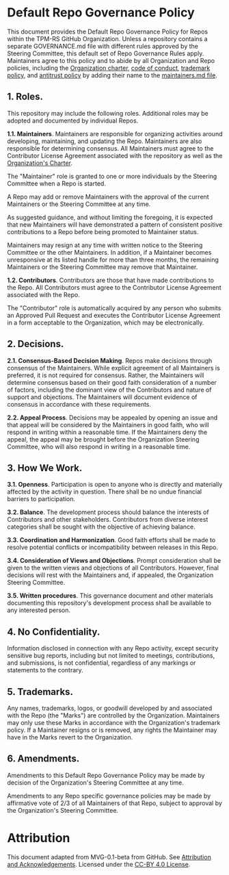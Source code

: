 #  Default Repo Governance Policy

This document provides the Default Repo Governance Policy for Repos within the
TPM-RS GitHub Organization. Unless a repository contains a separate GOVERNANCE.md
file with different rules approved by the Steering Committee, this default set
of Repo Governance Rules apply.  Maintainers agree to this policy and to
abide by all Organization and Repo policies, including the
[Organization charter](../org-docs/CHARTER.md),
[code of conduct](../org-docs/CODE-OF-CONDUCT.md),
[trademark policy](../org-docs/TRADEMARKS.md), and
[antitrust policy](../org-docs/ANTITRUST.md) by adding their name to the
[maintainers.md file](./MAINTAINERS.md).

## 1. Roles.

This repository may include the following roles. Additional roles may be adopted
and documented by individual Repos.

**1.1. Maintainers**. Maintainers are responsible for organizing activities
around developing, maintaining, and updating the Repo. Maintainers are also
responsible for determining consensus. All Maintainers must agree to the
Contributor License Agreement associated with the repository as well as the
[Organization's Charter](../org-docs/CHARTER.md).

The "Maintainer" role is granted to one or more individuals by the Steering
Committee when a Repo is started.

A Repo may add or remove Maintainers with the approval of the current
Maintainers or the Steering Committee at any time.

As suggested guidance, and without limiting the foregoing, it is expected that
new Maintainers will have demonstrated a pattern of consistent positive
contributions to a Repo before being promoted to Maintainer status.

Maintainers may resign at any time with written notice to the Steering Committee
or the other Maintainers.  In addition, if a Maintainer becomes unresponsive at
its listed handle for more than three months, the remaining Maintainers or the
Steering Committee may remove that Maintainer.

**1.2. Contributors**. Contributors are those that have made contributions to
the Repo.  All Contributors must agree to the Contributor License Agreement
associated with the Repo.

The "Contributor" role is automatically acquired by any person who submits an
Approved Pull Request and executes the Contributor License Agreement in a form
acceptable to the Organization, which may be electronically.

## 2. Decisions.

**2.1. Consensus-Based Decision Making**. Repos make decisions through
consensus of the Maintainers. While explicit agreement of all Maintainers is
preferred, it is not required for consensus. Rather, the Maintainers will
determine consensus based on their good faith consideration of a number of
factors, including the dominant view of the Contributors and nature of support
and objections. The Maintainers will document evidence of consensus in
accordance with these requirements.

**2.2. Appeal Process**. Decisions may be appealed by opening an issue and that
appeal will be considered by the Maintainers in good faith, who will respond in
writing within a reasonable time. If the Maintainers deny the appeal, the appeal
may be brought before the Organization Steering Committee, who will also respond
in writing in a reasonable time.

## 3. How We Work.

**3.1. Openness**. Participation is open to anyone who is directly and
materially affected by the activity in question. There shall be no undue
financial barriers to participation.

**3.2. Balance**. The development process should balance the interests of
Contributors and other stakeholders. Contributors from diverse interest
categories shall be sought with the objective of achieving balance.

**3.3. Coordination and Harmonization**. Good faith efforts shall be made to
resolve potential conflicts or incompatibility between releases in this Repo.

**3.4. Consideration of Views and Objections**. Prompt consideration shall be
given to the written views and objections of all Contributors.  However, final
decisions will rest with the Maintainers and, if appealed, the Organization
Steering Committee.

**3.5. Written procedures**. This governance document and other materials
documenting this repository's development process shall be available to any
interested person.

## 4. No Confidentiality.

Information disclosed in connection with any Repo activity, except security
sensitive bug reports, including but not limited to meetings, contributions, and
submissions, is not confidential, regardless of any markings or statements to
the contrary.

## 5. Trademarks.

Any names, trademarks, logos, or goodwill developed by and associated with the
Repo (the "Marks") are controlled by the Organization. Maintainers may only
use these Marks in accordance with the Organization's trademark policy. If a
Maintainer resigns or is removed, any rights the Maintainer may have in the
Marks revert to the Organization.

## 6. Amendments.

Amendments to this Default Repo Governance Policy may be made by decision of the
Organization's Steering Committee at any time.

Amendments to any Repo specific governance policies may be made by affirmative
vote of 2/3 of all Maintainers of that Repo, subject to approval by the
Organization's Steering Committee.

# Attribution

This document adapted from MVG-0.1-beta from GitHub.  See
[Attribution and Acknowledgements](../org-docs/ACKNOWLEDGEMENTS.md).
Licensed under the [CC-BY 4.0 License](https://creativecommons.org/licenses/by-sa/4.0/).
